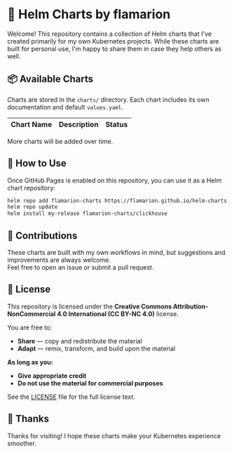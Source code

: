 # 🧭 Helm Charts by flamarion

Welcome! This repository contains a collection of Helm charts that I've created primarily for my own Kubernetes projects. While these charts are built for personal use, I'm happy to share them in case they help others as well.

## 📦 Available Charts

Charts are stored in the `charts/` directory. Each chart includes its own documentation and default `values.yaml`.

| Chart Name   | Description                          | Status   |
|--------------|--------------------------------------|----------|

More charts will be added over time.

## 🚀 How to Use

Once GitHub Pages is enabled on this repository, you can use it as a Helm chart repository:

```bash
helm repo add flamarion-charts https://flamarion.github.io/helm-charts
helm repo update
helm install my-release flamarion-charts/clickhouse
```

## 🤝 Contributions

These charts are built with my own workflows in mind, but suggestions and improvements are always welcome.  
Feel free to open an issue or submit a pull request.

## 📜 License

This repository is licensed under the **Creative Commons Attribution-NonCommercial 4.0 International (CC BY-NC 4.0)** license.

You are free to:
- **Share** — copy and redistribute the material
- **Adapt** — remix, transform, and build upon the material

**As long as you:**
- **Give appropriate credit**
- **Do not use the material for commercial purposes**

See the [LICENSE](LICENSE) file for the full license text.

## 🙏 Thanks

Thanks for visiting! I hope these charts make your Kubernetes experience smoother.
